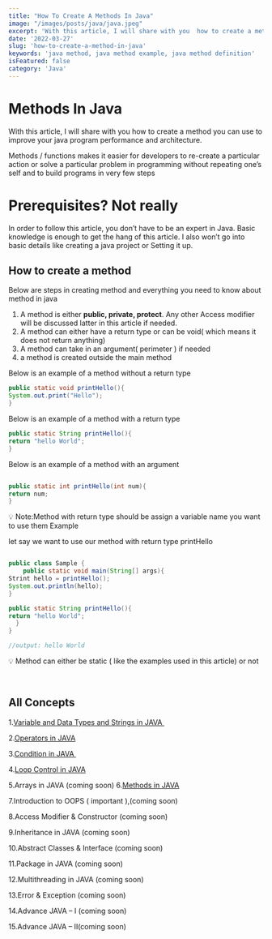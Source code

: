 ```yaml
---
title: "How To Create A Methods In Java"
image: "/images/posts/java/java.jpeg"
excerpt: 'With this article, I will share with you  how to create a method  you can use to improve your java program performance and architecture.' 
date: '2022-03-27'
slug: 'how-to-create-a-method-in-java'
keywords: 'java method, java method example, java method definition'
isFeatured: false
category: 'Java'
---
```




# Methods In Java

With this article, I will share with you  how to create a method  you can use to improve your java program performance and architecture.

   Methods /  functions  makes it easier for developers  to re-create a particular action or solve a particular problem in programming without repeating one’s self  and  to build programs in very few steps

# **Prerequisites? Not really**

In order to follow this article, you don’t have to be an expert in Java.  Basic knowledge is enough to get the hang of this article. I also won’t go into basic details like creating a  java project   or Setting it up.

## How to create a method

Below are steps in creating method and everything you need to know about method in java

1. A method is either **public, private, protect**. Any other Access modifier will be discussed latter in this article if needed. 
2. A method can either  have a return type or can be void( which means it does not  return anything)
3. A method can take in an argument( perimeter ) if needed
4. a method is created outside the main method

Below is an example of a method without a return type

```java
public static void printHello(){
System.out.print("Hello");
}
```

Below is an example of a method with a return type

```java
public static String printHello(){
return "hello World";
}
```

Below is an example of a method with an argument

```java

public static int printHello(int num){
return num;
}
```

<aside>
💡 Note:Method with return type should be assign a variable name you want to use them Example

</aside>

let say we want to use our method with return type printHello

```java

public class Sample {
    public static void main(String[] args){
Strint hello = printHello();
System.out.println(hello);
}

public static String printHello(){
return "hello World";
  }
}
```

```java
//output: hello World
```

<aside>
💡 Method can either be static ( like the examples used in this article) or not

</aside>

&nbsp;
&nbsp;

## All Concepts 

1.[Variable and Data Types and Strings in JAVA ](https://www.kingscod.com/blog/variable-and-data-type-in-java)

2.[Operators in JAVA](https://www.kingscod.com/blog/operator-in-java)

3.[Condition in JAVA ](https://www.kingscod.com/blog/conditional-statement-in-Java)

4.[Loop Control in JAVA](https://www.kingscod.com/blog/loops-in-Java) 

5.Arrays in JAVA (coming soon)
6.[Methods in JAVA](https://www.kingscod.com/blog/how-to-create-a-method-in-java)

7.Introduction to OOPS ( important ),(coming soon)

8.Access Modifier & Constructor (coming soon)

9.Inheritance in JAVA (coming soon)

10.Abstract Classes & Interface (coming soon)

11.Package in JAVA (coming soon)

12.Multithreading in JAVA (coming soon)

13.Error & Exception (coming soon)

14.Advance JAVA – I (coming soon)

15.Advance JAVA – II(coming soon)


